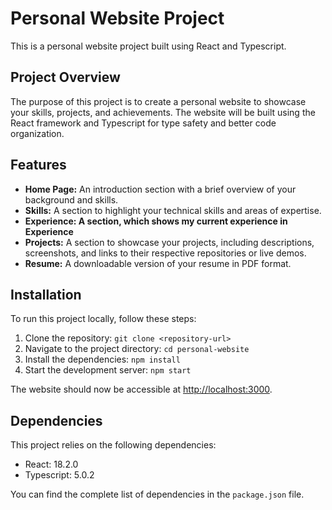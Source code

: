 <h1>Personal Website Project</h1>

<p>This is a personal website project built using React and Typescript.</p>

<h2>Project Overview</h2>

<p>The purpose of this project is to create a personal website to showcase your skills, projects, and achievements. The website will be built using the React framework and Typescript for type safety and better code organization.</p>

<h2>Features</h2>

<ul>
  <li><strong>Home Page:</strong> An introduction section with a brief overview of your background and skills.</li>
  <li><strong>Skills:</strong> A section to highlight your technical skills and areas of expertise.</li>
  <li><strong>Experience: A section, which shows my current experience in Experience</strong></li>
  <li><strong>Projects:</strong> A section to showcase your projects, including descriptions, screenshots, and links to their respective repositories or live demos.</li> 
  <li><strong>Resume:</strong> A downloadable version of your resume in PDF format.</li>
</ul>

<h2>Installation</h2>

<p>To run this project locally, follow these steps:</p>

<ol>
  <li>Clone the repository: <code>git clone &lt;repository-url&gt;</code></li>
  <li>Navigate to the project directory: <code>cd personal-website</code></li>
  <li>Install the dependencies: <code>npm install</code></li>
  <li>Start the development server: <code>npm start</code></li>
</ol>

<p>The website should now be accessible at <a href="http://localhost:3000">http://localhost:3000</a>.</p>

<h2>Dependencies</h2>

<p>This project relies on the following dependencies:</p>

<ul>
  <li>React: 18.2.0 </li>
  <li>Typescript: 5.0.2</li>
</ul>

<p>You can find the complete list of dependencies in the <code>package.json</code> file.</p>
